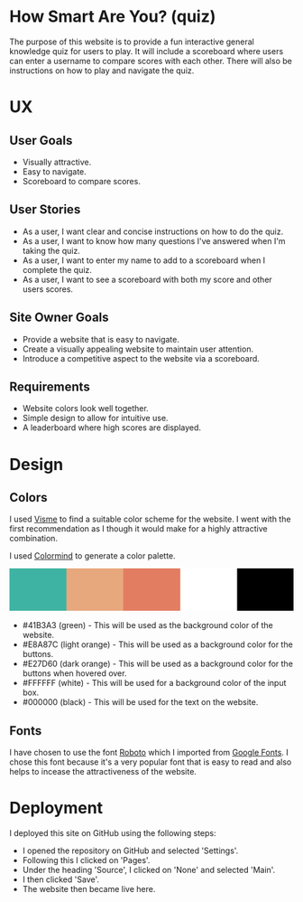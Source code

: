# How Smart Are You? (quiz)
The purpose of this website is to provide a fun interactive general knowledge quiz for users to play. It will include a scoreboard where users can enter a username to compare scores with each other. There will also be instructions on how to play and navigate the quiz.

# UX

## User Goals
* Visually attractive.
* Easy to navigate.
* Scoreboard to compare scores.

## User Stories
* As a user, I want clear and concise instructions on how to do the quiz.
* As a user, I want to know how many questions I've answered when I'm taking the quiz.
* As a user, I want to enter my name to add to a scoreboard when I complete the quiz.
* As a user, I want to see a scoreboard with both my score and other users scores.

## Site Owner Goals
* Provide a website that is easy to navigate.
* Create a visually appealing website to maintain user attention.
* Introduce a competitive aspect to the website via a scoreboard.

## Requirements
* Website colors look well together.
* Simple design to allow for intuitive use.
* A leaderboard where high scores are displayed.

# Design

## Colors

I used [Visme](https://visme.co/blog/website-color-schemes/) to find a suitable color scheme for the website. I went with the first recommendation as I though it would make for a highly attractive combination.

I used [Colormind](http://colormind.io/) to generate a color palette.

<img src="/docs/color-palette.png">

* #41B3A3 (green) - This will be used as the background color of the website.
* #E8A87C (light orange) - This will be used as a background color for the buttons.
* #E27D60 (dark orange) - This will be used as a background color for the buttons when hovered over.
* #FFFFFF (white) - This will be used for a background color of the input box.
* #000000 (black) - This will be used for the text on the website.

## Fonts
I have chosen to use the font [Roboto](https://fonts.google.com/specimen/Roboto?sort=popularity "Roboto font") which I imported from [Google Fonts](https://fonts.google.com/ "Google Fonts"). I chose this font because it's a very popular font that is easy to read and also helps to incease the attractiveness of the website.

# Deployment

I deployed this site on GitHub using the following steps:

* I opened the repository on GitHub and selected 'Settings'.
* Following this I clicked on 'Pages'.
* Under the heading 'Source', I clicked on 'None' and selected 'Main'.
* I then clicked 'Save'.
* The website then became live here.